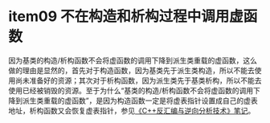 # item09 不在构造和析构过程中调用虚函数
因为基类的构造/析构函数不会将虚函数的调用下降到派生类重载的虚函数，这么做的理由是显然的，首先对于构造函数，因为基类先于派生类构造，所以不能去使用尚未准备好的资源；其次对于析构函数，因为派生类先于基类析构，所以不能去使用已经被销毁的资源。至于为什么“基类的构造/析构函数不会将虚函数的调用下降到派生类重载的虚函数”，是因为构造函数一定是将虚表指针设置成自己的虚表地址，析构函数又会恢复虚表指针，参见[《C++反汇编与逆向分析技术》笔记](https://github.com/l-iberty/Disassembly-And-RE-For-Cpp)。